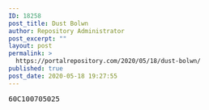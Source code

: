 ```yaml
---
ID: 18258
post_title: Dust Bolwn
author: Repository Administrator
post_excerpt: ""
layout: post
permalink: >
  https://portalrepository.com/2020/05/18/dust-bolwn/
published: true
post_date: 2020-05-18 19:27:55
---
```

<pre>60C100705025</pre>